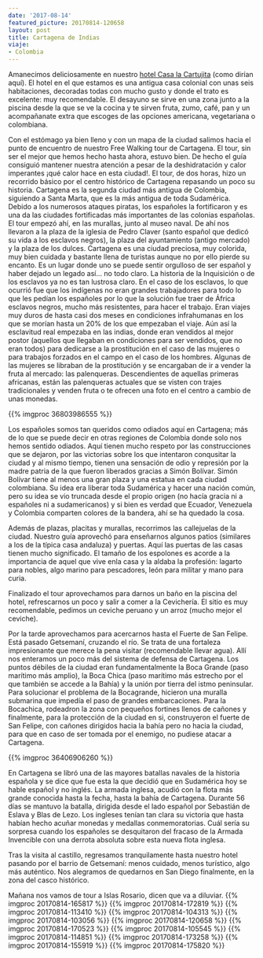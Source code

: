 ```yaml
---
date: '2017-08-14'
featured_picture: 20170814-120658
layout: post
title: Cartagena de Indias
viaje:
- Colombia
---
```


Amanecimos deliciosamente en nuestro [hotel Casa la Cartujita](http://www.casalacartujita.com/) (como dirían aquí). El hotel en el que estamos es una antigua casa colonial con unas seis habitaciones, decoradas todas con mucho gusto y donde el trato es excelente: muy recomendable. El desayuno se sirve en una zona junto a la piscina desde la que se ve la cocina y te sirven fruta, zumo, café, pan y un acompañanate extra que escoges de las opciones americana, vegetariana o colombiana.

Con el estómago ya bien lleno y con un mapa de la ciudad salimos hacia el punto de encuentro de nuestro Free Walking tour de Cartagena. El tour, sin ser el mejor que hemos hecho hasta ahora, estuvo bien. De hecho el guía consiguió mantener nuestra atención a pesar de la deshidratación y calor imperantes ¡qué calor hace en esta ciudad!. El tour, de dos horas, hizo un recorrido básico por el centro histórico de Cartagena repasando un poco su historia. Cartagena es la segunda ciudad más antigua de Colombia, siguiendo a Santa Marta, que es la más antigua de toda Sudamérica. Debido a los numerosos ataques piratas, los españoles la fortificaron y es una da las ciudades fortificadas más importantes de las colonias españolas.
El tour empezó ahí, en las murallas, junto al museo naval. De ahí nos llevaron a la plaza de la iglesia de Pedro Claver (santo español que dedicó su vida a los esclavos negros), la plaza del ayuntamiento (antigo mercado) y la plaza de los dulces. Cartagena es una ciudad preciosa, muy colorida, muy bien cuidada y bastante llena de turistas aunque no por ello pierde su encanto. Es un lugar donde uno se puede sentir orgulloso de ser español y haber dejado un legado así... no todo claro. La historia de la Inquisición o de los esclavos ya no es tan lustrosa claro. En el caso de los esclavos, lo que ocurrió fue que los indígenas no eran grandes trabajadores para todo lo que les pedían los españoles por lo que la solución fue traer de África esclavos negros, mucho más resistentes, para hacer el trabajo. Eran viajes muy duros de hasta casi dos meses en condiciones infrahumanas en los que se morían hasta un 20% de los que empezaban el viaje. Aún así la esclavitud real empezaba en las indias, donde eran vendidos al mejor postor (aquellos que llegaban en condiciones para ser vendidos, que no eran todos) para dedicarse a la prostitución en el caso de las mujeres o para trabajos forzados en el campo en el caso de los hombres. Algunas de las mujeres se libraban de la prostitución y se encargaban de ir a vender la fruta al mercado: las palenqueras. Descendientes de aquellas primeras africanas, están las palenqueras actuales que se visten con trajes tradicionales y venden fruta o te ofrecen una foto en el centro a cambio de unas monedas.

{{% imgproc 36803986555 %}}

Los españoles somos tan queridos como odiados aquí en Cartagena; más de lo que se puede decir en otras regiones de Colombia donde solo nos hemos sentido odiados. Aquí tienen mucho respeto por las construcciones que se dejaron, por las victorias sobre los que intentaron conqusitar la ciudad y al mismo tiempo, tienen una sensación de odio y represión por la madre patria de la que fueron liberados gracias a Simón Bolívar. Simón Bolívar tiene al menos una gran plaza y una estatua en cada ciudad colombiana. Su idea era liberar toda Sudamérica y hacer una nación común, pero su idea se vio truncada desde el propio origen (no hacía gracia ni a españoles ni a sudamericanos) y si bien es verdad que Ecuador, Venezuela y Colombia comparten colores de la bandera, ahí se ha quedado la cosa.

Además de plazas, placitas y murallas, recorrimos las callejuelas de la ciudad. Nuestro guía aprovechó para enseñarnos algunos patios (similares a los de la típica casa andaluza) y puertas. Aquí las puertas de las casas tienen mucho significado. El tamaño de los espolones es acorde a la importancia de aquel que vive enla casa y la aldaba la profesión: lagarto para nobles, algo marino para pescadores, león para militar y mano para curia.

Finalizado el tour aprovechamos para darnos un baño en la piscina del hotel, refrescarnos un poco y salir a comer a la Cevichería. El sitio es muy recomendable, pedimos un ceviche peruano y un arroz (mucho mejor el ceviche).

Por la tarde aprovechamos para acercarnos hasta el Fuerte de San Felipe. Está pasado Getsemaní, cruzando el río. Se trata de una fortaleza impresionante que merece la pena visitar (recomendable llevar agua). Allí nos enteramos un poco más del sistema de defensa de Cartagena. Los puntos débiles de la ciudad eran fundamentalmente la Boca Grande (paso marítimo más amplio), la Boca Chica (paso marítimo más estrecho por el que también se accede a la Bahía) y la unión por tierra del istmo peninsular. Para solucionar el problema de la Bocagrande, hicieron una muralla submarina que impedía el paso de grandes embarcaciones. Para la Bocachica, rodeadron la zona con pequeños fortines llenos de cañones y finalmente, para la protección de la ciudad en si, construyeron el fuerte de San Felipe, con cañones dirigidos hacia la bahía pero no hacia la ciudad, para que en caso de ser tomada por el enemigo, no pudiese atacar a Cartagena.

{{% imgproc 36406906260 %}}

En Cartagena se libró una de las mayores batallas navales de la historia española y se dice que fue esta la que decidió que en Sudamérica hoy se hable español y no inglés. La armada inglesa, acudió con la flota más grande conocida hasta la fecha, hasta la bahía de Cartagena. Durante 56 días se mantuvo la batalla, dirigida desde el lado español por Sebastián de Eslava y Blas de Lezo. Los ingleses tenían tan clara su victoria que hasta habían hecho acuñar monedas y medallas conmemoratorias. Cuál sería su sorpresa cuando los españoles se desquitaron del fracaso de la Armada Invencible con una derrota absoluta sobre esta nueva flota inglesa.

Tras la visita al castillo, regresamos tranquilamente hasta nuestro hotel pasando por el barrio de Getsemaní: menos cuidado, menos turístico, algo más auténtico. Nos alegramos de quedarnos en San Diego finalmente, en la zona del casco histórico.



Mañana nos vamos de tour a Islas Rosario, dicen que va a diluviar.
{{% imgproc 20170814-165817 %}}
{{% imgproc 20170814-172819 %}}
{{% imgproc 20170814-113410 %}}
{{% imgproc 20170814-104313 %}}
{{% imgproc 20170814-103056 %}}
{{% imgproc 20170814-120658 %}}
{{% imgproc 20170814-170523 %}}
{{% imgproc 20170814-105545 %}}
{{% imgproc 20170814-114851 %}}
{{% imgproc 20170814-173258 %}}
{{% imgproc 20170814-155919 %}}
{{% imgproc 20170814-175820 %}}